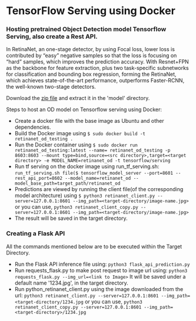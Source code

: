 # TensorFlow Serving using Docker

### Hosting pretrained Object Detection model Tensorflow Serving, also create a Rest API.

In RetinaNet, an one-stage detector, by using Focal loss, lower loss is contributed by “easy” negative samples so that the loss is focusing on “hard” samples, which improves the prediction accuracy. With Resnet+FPN as the backbone for feature extraction, plus two task-specific subnetworks for classification and bounding box regression, forming the RetinaNet, which achieves state-of-the-art performance, outperforms Faster-RCNN, the well-known two-stage detectors.

Download the [zip file](https://drive.google.com/open?id=1Y7a5PzRlxcESmFMi7jB8hjeLS5VUYOYV) and extract it in the 'model' directory.

Steps to host an OD model on Tensorflow serving using Docker:
- Create a docker file with the base image as Ubuntu and other dependencies.
- Build the Docker image using `$ sudo docker build -t retinanet_od_testing .` 
- Run the Docker container using `$ sudo docker run retinanet_od_testing:latest --name= retinanet_od_testing -p 8603:8603 --mount type=bind,source=<src directory>,target=<target directory> -e MODEL_NAME=retinanet_od -t tensorflow/serving`
- Run tf serving on the docker image using run_tf_serving.sh: `run_tf_serving.sh file($ tensorflow_model_server --port=8601 --rest_api_port=8602 --model_name=retinanet_od --model_base_path=target_path/retinanet_od`
- Predictions are viewed by running the client file(of the corresponding model architecture) using `$ python3 retinanet_client.py --server=127.0.0.1:8601 --img_path=<target-directory/image-name.jpg>` or you can use, `python3 retinanet_client_copy.py --server=127.0.0.1:8601 --img_path=<target-directory/image-name.jpg>`
- The result will be saved in the target directory.


### Creating a Flask API
  All the commands mentioned below are to be executed within the Target Directory.
- Run the Flask API inference file using: `python3 flask_api_prediction.py`
- Run requests_flask.py to make post request to image url using: `python3 requests_flask.py --img_url=<link to Image>`
  It will be saved under a default name '1234.jpg', in the target directory.
- Run python_retinanet_client.py using the image downloaded from the url: `python3 retinanet_client.py --server=127.0.0.1:8601 --img_path=<target-directory/1234.jpg`  or you can use, `python3 retinanet_client_copy.py --server=127.0.0.1:8601 --img_path=<target-directory>/1234.jpg`

